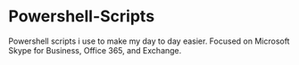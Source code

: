 # Powershell-Scripts
Powershell scripts i use to make my day to day easier. Focused on Microsoft Skype for Business, Office 365, and Exchange. 
